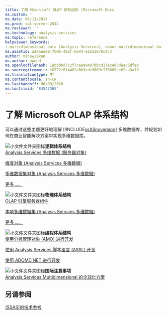 ```yaml
---
title: 了解 Microsoft OLAP 体系结构 |Microsoft Docs
ms.custom: ''
ms.date: 06/13/2017
ms.prod: sql-server-2014
ms.reviewer: ''
ms.technology: analysis-services
ms.topic: reference
helpviewer_keywords:
- multidimensional data [Analysis Services], about multidimensional data
ms.assetid: a2eaaee8-7b06-48af-ba44-e21a3678c4c4
author: minewiskan
ms.author: owend
ms.openlocfilehash: 1abbbbd7c2f7caa99407bbcd17ace07deac5dfeb
ms.sourcegitcommit: f0772f614482e0b3cde3609e178689ce62ca3a19
ms.translationtype: MT
ms.contentlocale: zh-CN
ms.lasthandoff: 06/09/2020
ms.locfileid: "84547369"
---
```

# <a name="understanding-microsoft-olap-architecture"></a>了解 Microsoft OLAP 体系结构
  可以通过这些主题更好地理解 [!INCLUDE[ssASnoversion](../../../includes/ssasnoversion-md.md)] 多维数据库，并规划如何在商业智能解决方案中实现多维数据库。  
  
 ![小文件文件夹图标](../../../integration-services/media/filefolder-small.gif "小文件文件夹图标")**逻辑体系结构**  
 [Analysis Services 多维数据 &#40;服务器对象&#41;](../olap-logical/server-objects-analysis-services-multidimensional-data.md)  
  
 [维度对象 &#40;Analysis Services 多维数据&#41;](../../multidimensional-models-olap-logical-dimension-objects/dimension-objects-analysis-services-multidimensional-data.md)  
  
 [多维数据集对象 &#40;Analysis Services 多维数据&#41;](../../multidimensional-models-olap-logical-cube-objects/cube-objects-analysis-services-multidimensional-data.md)  
  
 [更多 .。。](../olap-logical/understanding-microsoft-olap-logical-architecture.md)  
  
 ![小文件文件夹图标](../../../integration-services/media/filefolder-small.gif "小文件文件夹图标")**物理体系结构**  
 [OLAP 引擎服务器组件](olap-engine-server-components.md)  
  
 [本地多维数据集 &#40;Analysis Services 多维数据&#41;](local-cubes-analysis-services-multidimensional-data.md)  
  
 [更多 .。。](understanding-microsoft-olap-physical-architecture.md)  
  
 ![小文件文件夹图标](../../../integration-services/media/filefolder-small.gif "小文件文件夹图标")**编程体系结构**  
 [使用分析管理对象 (AMO) 进行开发](https://docs.microsoft.com/bi-reference/amo/developing-with-analysis-management-objects-amo)  
  
 [使用 Analysis Services 脚本语言 (ASSL) 开发](../scripting-language-assl/developing-with-analysis-services-scripting-language-assl.md)  
  
 [使用 ADOMD.NET 进行开发](https://docs.microsoft.com/bi-reference/adomd/developing-with-adomd-net)  
  
 ![小文件文件夹图标](../../../integration-services/media/filefolder-small.gif "小文件文件夹图标")**国际注意事项**  
 [Analysis Services Multidimensional 的全球化方案](../../globalization-scenarios-for-analysis-services-multiidimensional.md)  
  
## <a name="see-also"></a>另请参阅  
 [&#40;SSAS&#41;的技术参考](../../powershell/technical-reference-ssas.md)  
  
  

